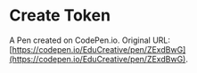 # Create Token

A Pen created on CodePen.io. Original URL: [https://codepen.io/EduCreative/pen/ZExdBwG](https://codepen.io/EduCreative/pen/ZExdBwG).

